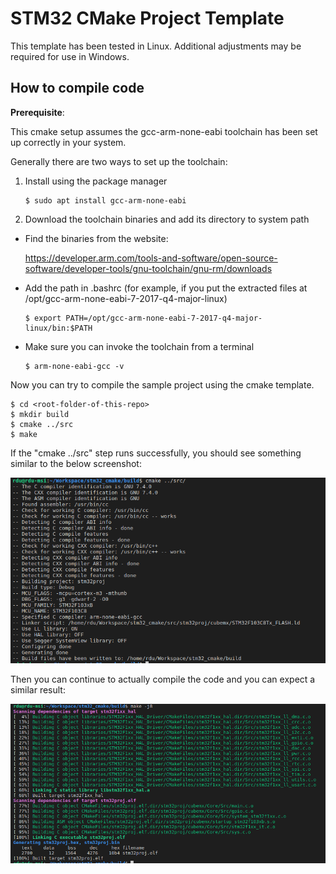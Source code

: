 # STM32 CMake Project Template

This template has been tested in Linux. Additional adjustments may be required for use in Windows. 

## How to compile code

**Prerequisite**: 

This cmake setup assumes the gcc-arm-none-eabi toolchain has been set up correctly in your system.

Generally there are two ways to set up the toolchain:

1. Install using the package manager

    ```
    $ sudo apt install gcc-arm-none-eabi
    ```
2. Download the toolchain binaries and add its directory to system path

* Find the binaries from the website: 
  
  https://developer.arm.com/tools-and-software/open-source-software/developer-tools/gnu-toolchain/gnu-rm/downloads

* Add the path in .bashrc (for example, if you put the extracted files at /opt/gcc-arm-none-eabi-7-2017-q4-major-linux)
  
    ```
    $ export PATH=/opt/gcc-arm-none-eabi-7-2017-q4-major-linux/bin:$PATH
    ```

* Make sure you can invoke the toolchain from a terminal

    ```
    $ arm-none-eabi-gcc -v
    ```

Now you can try to compile the sample project using the cmake template.

```
$ cd <root-folder-of-this-repo>
$ mkdir build
$ cmake ../src
$ make
```
If the "cmake ../src" step runs successfully, you should see something similar to the below screenshot:

![cmake step](docs/stm32_cmake1.png)

Then you can continue to actually compile the code and you can expect a similar result:

![cmake step](docs/stm32_cmake2.png)